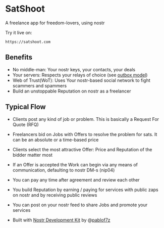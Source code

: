 # SatShoot
A freelance app for freedom-lovers, using nostr

Try it live on:
```
https://satshoot.com
```

## Benefits
- No middle-man: Your nostr keys, your contacts, your deals
- Your servers: Respects your relays of choice (see [outbox model](https://nostr-nips.com/nip-65))
- Web of Trust(WoT): Uses Your nostr-based social network to fight scammers and spammers
- Build an unstoppable Reputation on nostr as a freelancer

## Typical Flow
- Clients post any kind of job or problem. This is basically a Request For Quote (RFQ)
- Freelancers bid on Jobs with Offers to resolve the problem for sats. It can be an absolute or a time-based price
- Clients select the most attractive Offer: Price and Reputation of the bidder matter most
- If an Offer is accepted the Work can begin via any means of communication, defaulting to nostr DM-s (nip04)
- You can pay any time after agreement and review each other
- You build Reputation by earning / paying for services with public zaps on nostr and by receiving public reviews
- You can post on your nostr feed to share Jobs and promote your services

- Built with [Nostr Development Kit](https://github.com/nostr-dev-kit/ndk) by @[pablof7z](https://github.com/pablof7z)
